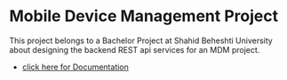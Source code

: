 # Mobile Device Management Project

This project belongs to a Bachelor Project at Shahid Beheshti University about designing the backend REST api services for an MDM project.

- [click here for Documentation](./docs/README.md)
